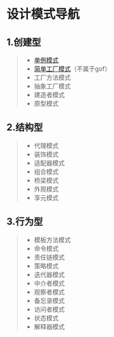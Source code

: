# 设计模式导航

## 1.创建型

> - [单例模式](single)
> - [简单工厂模式](/factory/SimpleFactory.md)（不属于gof）
> - 工厂方法模式
> - 抽象工厂模式
> - 建造者模式
> - 原型模式

## 2.结构型

> - 代理模式
> - 装饰模式
> - 适配器模式
> - 组合模式
> - 桥梁模式
> - 外观模式
> - 享元模式

## 3.行为型

> - 模板方法模式
> - 命令模式
> - 责任链模式
> - 策略模式
> - 迭代器模式
> - 中介者模式
> - 观察者模式
> - 备忘录模式
> - 访问者模式
> - 状态模式
> - 解释器模式

